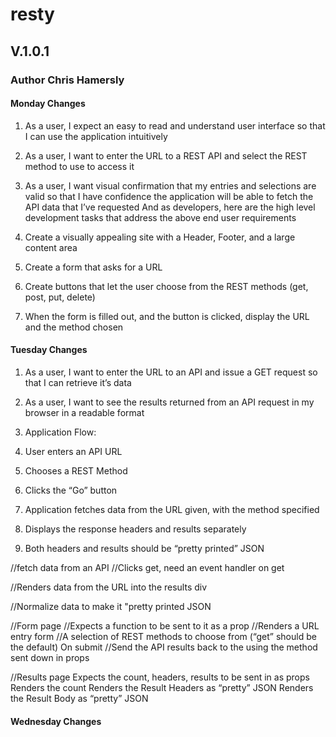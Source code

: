 # resty

## V.1.0.1
###  Author Chris Hamersly

#### Monday Changes

1. As a user, I expect an easy to read and understand user interface so that I can use the application intuitively
1. As a user, I want to enter the URL to a REST API and select the REST method to use to access it
1. As a user, I want visual confirmation that my entries and selections are valid so that I have confidence the application will be able to fetch the API data that I’ve requested
And as developers, here are the high level development tasks that address the above end user requirements

1. Create a visually appealing site with a Header, Footer, and a large content area
1. Create a form that asks for a URL
1. Create buttons that let the user choose from the REST methods (get, post, put, delete)
1. When the form is filled out, and the button is clicked, display the URL and the method chosen

#### Tuesday Changes

1. As a user, I want to enter the URL to an API and issue a GET request so that I can retrieve it’s data
1. As a user, I want to see the results returned from an API request in my browser in a readable format
1. Application Flow:

1. User enters an API URL
1. Chooses a REST Method
1. Clicks the “Go” button
1. Application fetches data from the URL given, with the method specified
1. Displays the response headers and results separately
1. Both headers and results should be “pretty printed” JSON


<!-- //make a new Results page -->
//fetch data from an API
//Clicks get, need an event handler on get
<!-- //Make a new go button -->
//Renders data from the URL into the results div
<!-- //Adds a new place below to capture the API results -->
//Normalize data to make it "pretty printed JSON



//Form page
//Expects a function to be sent to it as a prop
//Renders a URL entry form
//A selection of REST methods to choose from (“get” should be the default)
On submit
//Send the API results back to the <App> using the method sent down in props


//Results page
Expects the count, headers, results to be sent in as props
Renders the count
Renders the Result Headers as “pretty” JSON
Renders the Result Body as “pretty” JSON

#### Wednesday Changes